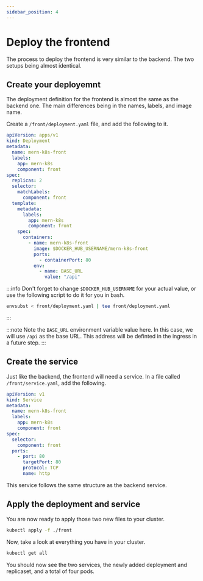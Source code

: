 ```yaml
---
sidebar_position: 4
---
```

# Deploy the frontend

The process to deploy the frontend is very similar to the backend. The two setups being almost identical.

## Create your deployemnt

The deployment definition for the frontend is almost the same as the backend one. The main differences being in the names, labels, and image name.

Create a `/front/deployment.yaml` file, and add the following to it.

```yaml
apiVersion: apps/v1
kind: Deployment
metadata:
  name: mern-k8s-front
  labels:
    app: mern-k8s
    component: front
spec:
  replicas: 2
  selector: 
    matchLabels:
      component: front
  template:
    metadata: 
      labels:
        app: mern-k8s
        component: front
    spec:
      containers:
        - name: mern-k8s-front
          image: $DOCKER_HUB_USERNAME/mern-k8s-front
          ports: 
            - containerPort: 80
          env: 
            - name: BASE_URL
              value: "/api"
```

:::info
Don't forget to change `$DOCKER_HUB_USERNAME` for your actual value, or use the following script to do it for you in bash.

```bash
envsubst < front/deployment.yaml | tee front/deployment.yaml
```
:::

:::note
Note the `BASE_URL` environment variable value here. In this case, we will use `/api` as the base URL. This address will be definted in the ingress in a future step.
:::

## Create the service

Just like the backend, the frontend will need a service. In a file called `/front/service.yaml`, add the following.

```yaml
apiVersion: v1
kind: Service
metadata:
  name: mern-k8s-front
  labels:
    app: mern-k8s
    component: front
spec:
  selector:
    component: front
  ports:
    - port: 80
      targetPort: 80
      protocol: TCP
      name: http
```

This service follows the same structure as the backend service.

## Apply the deployment and service

You are now ready to apply those two new files to your cluster.

```bash
kubectl apply -f ./front
```

Now, take a look at everything you have in your cluster.

```bash
kubectl get all
```

You should now see the two services, the newly added deployment and replicaset, and a total of four pods.
